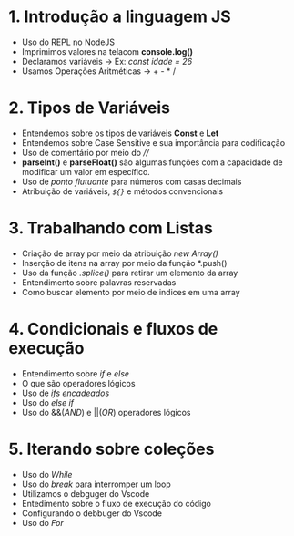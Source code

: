 # 1. Introdução a linguagem JS
- Uso do REPL no NodeJS
- Imprimimos valores na telacom **console.log()**
- Declaramos variáveis -> Ex: *const idade = 26*
- Usamos Operações Aritméticas -> + - * /

# 2. Tipos de Variáveis
- Entendemos sobre os tipos de variáveis **Const** e **Let**
- Entendemos sobre Case Sensitive e sua importância para codificação
- Uso de comentário por meio do *//*
- **parseInt()** e **parseFloat()** são algumas funções com a capacidade de modificar um valor em específico.
- Uso de *ponto flutuante* para números com casas decimais
- Atribuição de variáveis, *`${}`* e métodos convencionais

# 3. Trabalhando com Listas
- Criação de array por meio da atribuição *new Array()*
- Inserção de itens na array por meio da função *.push()
- Uso da função *.splice()* para retirar um elemento da array
- Entendimento sobre palavras reservadas
- Como buscar elemento por meio de indices em uma array

# 4. Condicionais e fluxos de execução
- Entendimento sobre *if* e *else*
- O que são operadores lógicos
- Uso de *ifs encadeados*
- Uso do *else if*
- Uso do &&(*AND*) e ||(*OR*) operadores lógicos

# 5. Iterando sobre coleções
- Uso do *While*
- Uso do *break* para interromper um loop
- Utilizamos o debguger do Vscode
- Entedimento sobre o fluxo de execução do código
- Configurando o debbuger do Vscode
- Uso do *For*
